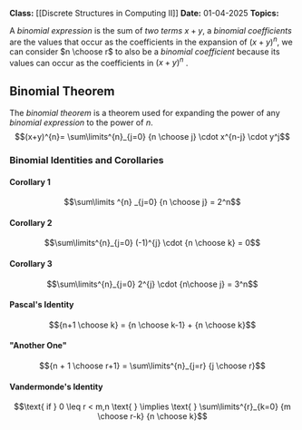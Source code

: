 **Class:** [[Discrete Structures in Computing II]]
**Date:** 01-04-2025
**Topics:** 

A *binomial expression* is the sum of *two terms* $x+y$, a *binomial coefficients* are the values that occur as the coefficients in the expansion of $(x+y)^n$, we can consider $n \choose r$ to also be a *binomial coefficient* because its values can occur as the coefficients in $(x+y)^n$ .

## Binomial Theorem
The *binomial theorem* is a theorem used for expanding the power of any *binomial expression* to the power of $n$.
$$(x+y)^{n}= \sum\limits^{n}_{j=0} {n \choose j} \cdot x^{n-j} \cdot y^j$$
### Binomial Identities and Corollaries
#### Corollary 1
$$\sum\limits ^{n} _{j=0} {n \choose j} = 2^n$$
#### Corollary 2
$$\sum\limits^{n}_{j=0} (-1)^{j} \cdot {n \choose k} = 0$$
#### Corollary 3
$$\sum\limits^{n}_{j=0} 2^{j} \cdot {n\choose j} = 3^n$$
#### Pascal's Identity
$${n+1 \choose k} = {n \choose k-1} + {n \choose k}$$
#### "Another One"
$${n + 1 \choose r+1} = \sum\limits^{n}_{j=r} {j \choose r}$$
#### Vandermonde's Identity
$$\text{ if } 0 \leq r < m,n \text{ } \implies \text{ } \sum\limits^{r}_{k=0} {m \choose r-k} {n \choose k}$$
